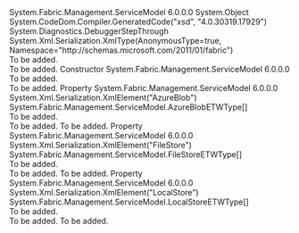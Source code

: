 <Type Name="DiagnosticsTypeETWSourceDestinations" FullName="System.Fabric.Management.ServiceModel.DiagnosticsTypeETWSourceDestinations">
  <TypeSignature Language="C#" Value="public class DiagnosticsTypeETWSourceDestinations" />
  <TypeSignature Language="ILAsm" Value=".class public auto ansi beforefieldinit DiagnosticsTypeETWSourceDestinations extends System.Object" />
  <TypeSignature Language="DocId" Value="T:System.Fabric.Management.ServiceModel.DiagnosticsTypeETWSourceDestinations" />
  <TypeSignature Language="VB.NET" Value="Public Class DiagnosticsTypeETWSourceDestinations" />
  <TypeSignature Language="F#" Value="type DiagnosticsTypeETWSourceDestinations = class" />
  <AssemblyInfo>
    <AssemblyName>System.Fabric.Management.ServiceModel</AssemblyName>
    <AssemblyVersion>6.0.0.0</AssemblyVersion>
  </AssemblyInfo>
  <Base>
    <BaseTypeName>System.Object</BaseTypeName>
  </Base>
  <Interfaces />
  <Attributes>
    <Attribute>
      <AttributeName>System.CodeDom.Compiler.GeneratedCode("xsd", "4.0.30319.17929")</AttributeName>
    </Attribute>
    <Attribute>
      <AttributeName>System.Diagnostics.DebuggerStepThrough</AttributeName>
    </Attribute>
    <Attribute>
      <AttributeName>System.Xml.Serialization.XmlType(AnonymousType=true, Namespace="http://schemas.microsoft.com/2011/01/fabric")</AttributeName>
    </Attribute>
  </Attributes>
  <Docs>
    <summary>To be added.</summary>
    <remarks>To be added.</remarks>
  </Docs>
  <Members>
    <Member MemberName=".ctor">
      <MemberSignature Language="C#" Value="public DiagnosticsTypeETWSourceDestinations ();" />
      <MemberSignature Language="ILAsm" Value=".method public hidebysig specialname rtspecialname instance void .ctor() cil managed" />
      <MemberSignature Language="DocId" Value="M:System.Fabric.Management.ServiceModel.DiagnosticsTypeETWSourceDestinations.#ctor" />
      <MemberSignature Language="VB.NET" Value="Public Sub New ()" />
      <MemberType>Constructor</MemberType>
      <AssemblyInfo>
        <AssemblyName>System.Fabric.Management.ServiceModel</AssemblyName>
        <AssemblyVersion>6.0.0.0</AssemblyVersion>
      </AssemblyInfo>
      <Parameters />
      <Docs>
        <summary>To be added.</summary>
        <remarks>To be added.</remarks>
      </Docs>
    </Member>
    <Member MemberName="AzureBlob">
      <MemberSignature Language="C#" Value="public System.Fabric.Management.ServiceModel.AzureBlobETWType[] AzureBlob { get; set; }" />
      <MemberSignature Language="ILAsm" Value=".property instance class System.Fabric.Management.ServiceModel.AzureBlobETWType[] AzureBlob" />
      <MemberSignature Language="DocId" Value="P:System.Fabric.Management.ServiceModel.DiagnosticsTypeETWSourceDestinations.AzureBlob" />
      <MemberSignature Language="VB.NET" Value="Public Property AzureBlob As AzureBlobETWType()" />
      <MemberSignature Language="F#" Value="member this.AzureBlob : System.Fabric.Management.ServiceModel.AzureBlobETWType[] with get, set" Usage="System.Fabric.Management.ServiceModel.DiagnosticsTypeETWSourceDestinations.AzureBlob" />
      <MemberType>Property</MemberType>
      <AssemblyInfo>
        <AssemblyName>System.Fabric.Management.ServiceModel</AssemblyName>
        <AssemblyVersion>6.0.0.0</AssemblyVersion>
      </AssemblyInfo>
      <Attributes>
        <Attribute>
          <AttributeName>System.Xml.Serialization.XmlElement("AzureBlob")</AttributeName>
        </Attribute>
      </Attributes>
      <ReturnValue>
        <ReturnType>System.Fabric.Management.ServiceModel.AzureBlobETWType[]</ReturnType>
      </ReturnValue>
      <Docs>
        <summary>To be added.</summary>
        <value>To be added.</value>
        <remarks>To be added.</remarks>
      </Docs>
    </Member>
    <Member MemberName="FileStore">
      <MemberSignature Language="C#" Value="public System.Fabric.Management.ServiceModel.FileStoreETWType[] FileStore { get; set; }" />
      <MemberSignature Language="ILAsm" Value=".property instance class System.Fabric.Management.ServiceModel.FileStoreETWType[] FileStore" />
      <MemberSignature Language="DocId" Value="P:System.Fabric.Management.ServiceModel.DiagnosticsTypeETWSourceDestinations.FileStore" />
      <MemberSignature Language="VB.NET" Value="Public Property FileStore As FileStoreETWType()" />
      <MemberSignature Language="F#" Value="member this.FileStore : System.Fabric.Management.ServiceModel.FileStoreETWType[] with get, set" Usage="System.Fabric.Management.ServiceModel.DiagnosticsTypeETWSourceDestinations.FileStore" />
      <MemberType>Property</MemberType>
      <AssemblyInfo>
        <AssemblyName>System.Fabric.Management.ServiceModel</AssemblyName>
        <AssemblyVersion>6.0.0.0</AssemblyVersion>
      </AssemblyInfo>
      <Attributes>
        <Attribute>
          <AttributeName>System.Xml.Serialization.XmlElement("FileStore")</AttributeName>
        </Attribute>
      </Attributes>
      <ReturnValue>
        <ReturnType>System.Fabric.Management.ServiceModel.FileStoreETWType[]</ReturnType>
      </ReturnValue>
      <Docs>
        <summary>To be added.</summary>
        <value>To be added.</value>
        <remarks>To be added.</remarks>
      </Docs>
    </Member>
    <Member MemberName="LocalStore">
      <MemberSignature Language="C#" Value="public System.Fabric.Management.ServiceModel.LocalStoreETWType[] LocalStore { get; set; }" />
      <MemberSignature Language="ILAsm" Value=".property instance class System.Fabric.Management.ServiceModel.LocalStoreETWType[] LocalStore" />
      <MemberSignature Language="DocId" Value="P:System.Fabric.Management.ServiceModel.DiagnosticsTypeETWSourceDestinations.LocalStore" />
      <MemberSignature Language="VB.NET" Value="Public Property LocalStore As LocalStoreETWType()" />
      <MemberSignature Language="F#" Value="member this.LocalStore : System.Fabric.Management.ServiceModel.LocalStoreETWType[] with get, set" Usage="System.Fabric.Management.ServiceModel.DiagnosticsTypeETWSourceDestinations.LocalStore" />
      <MemberType>Property</MemberType>
      <AssemblyInfo>
        <AssemblyName>System.Fabric.Management.ServiceModel</AssemblyName>
        <AssemblyVersion>6.0.0.0</AssemblyVersion>
      </AssemblyInfo>
      <Attributes>
        <Attribute>
          <AttributeName>System.Xml.Serialization.XmlElement("LocalStore")</AttributeName>
        </Attribute>
      </Attributes>
      <ReturnValue>
        <ReturnType>System.Fabric.Management.ServiceModel.LocalStoreETWType[]</ReturnType>
      </ReturnValue>
      <Docs>
        <summary>To be added.</summary>
        <value>To be added.</value>
        <remarks>To be added.</remarks>
      </Docs>
    </Member>
  </Members>
</Type>